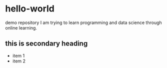 # hello-world
demo repository
I am trying to learn programming and data science through online learning.
## this is secondary heading
* item 1
* item 2
